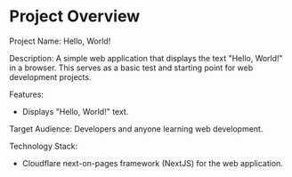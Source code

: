 # Project Overview

Project Name: Hello, World!

Description: A simple web application that displays the text "Hello, World!" in a browser. This serves as a basic test and starting point for web development projects.

Features:

*   Displays "Hello, World!" text.

Target Audience: Developers and anyone learning web development.

Technology Stack:

*   Cloudflare next-on-pages framework (NextJS) for the web application.